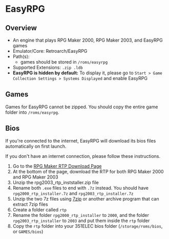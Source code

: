 # EasyRPG

## Overview

- An engine that plays RPG Maker 2000, RPG Maker 2003, and EasyRPG games
- Emulator/Core: Retroarch/EasyRPG
- Path(s): 
  - games should be stored in `/roms/easyrpg`
- Supported Extensions: `.zip .ldb`
- **EasyRPG is hidden by default:** To display it, please go to `Start > Game Collection Settings > Systems Displayed` and enable EasyRPG

## Games

Games for EasyRPG cannot be zipped. You should copy the entire game folder into `/roms/easyrpg`.

## Bios

If you're connected to the internet, EasyRPG will download its bios files automatically on first launch.

If you don't have an internet connection, please follow these instructions.

1. Go to the [RPG Maker RTP Download Page](https://www.rpgmakerweb.com/run-time-package)
2. At the bottom of the page, download the RTP for both RPG Maker 2000 and RPG Maker 2003
3. Unzip the rpg2003_rtp_inststaller.zip file
4. Rename both `.exe` files to end with `.7z` instead. You should have `rpg2000_rtp_installer.7z` and `rpg2003_rtp_installer.7z`
5. Unzip the two 7z files using [7zip](https://www.7-zip.org/) or another archive program that can extract 7zip files
6. Create a folder called `rtp`
7. Rename the folder `rpg2000_rtp_installer` to `2000`, and the folder `rpg2003_rtp_installer` to `2003` and put them inside the `rtp` folder
8. Copy the `rtp` folder into your 351ELEC bios folder (`/storage/roms/bios`, or `GAMES/bios`)
